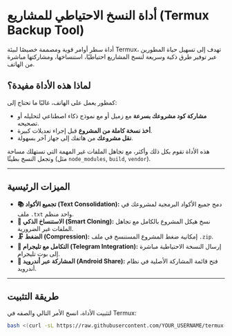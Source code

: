 # أداة النسخ الاحتياطي للمشاريع (Termux Backup Tool)

أداة سطر أوامر قوية ومصممة خصيصًا لبيئة Termux، تهدف إلى تسهيل حياة المطورين عبر توفير طرق ذكية وسريعة لنسخ المشاريع احتياطيًا، استنساخها، ومشاركتها مباشرة من الهاتف.

## لماذا هذه الأداة مفيدة؟

كمطور يعمل على الهاتف، غالبًا ما تحتاج إلى:
- **مشاركة كود مشروعك بسرعة** مع زميل أو مع نموذج ذكاء اصطناعي لتحليله أو تصحيحه.
- **أخذ نسخة كاملة من المشروع** قبل إجراء تعديلات كبيرة.
- **نقل مشروعك** من هاتفك إلى جهاز آخر بسهولة.

هذه الأداة تقوم بكل ذلك وأكثر، مع تجاهل الملفات غير المهمة التي تستهلك مساحة وتجعل النسخ بطيئًا (مثل `node_modules`, `build`, `vendor`).

---

## الميزات الرئيسية

- **📚 تجميع الأكواد (Text Consolidation):** دمج جميع الأكواد البرمجية لمشروعك في ملف `.txt` واحد منظم.
- **📂 الاستنساخ الذكي (Smart Cloning):** نسخ هيكل المشروع بالكامل مع تجاهل الملفات غير الضرورية.
- **🗜️ الضغط (Compression):** إمكانية ضغط المشروع المستنسخ في ملف `.zip`.
- **🤖 التكامل مع تليجرام (Telegram Integration):** إرسال النسخة الاحتياطية مباشرة إلى بوت تليجرام.
- **📲 المشاركة عبر أندرويد (Android Share):** فتح قائمة المشاركة الأصلية في نظام أندرويد.

---

## طريقة التثبيت

لتثبيت الأداة، انسخ الأمر التالي والصقه في Termux:

```bash
bash <(curl -sL https://raw.githubusercontent.com/YOUR_USERNAME/termux-backup-tool/main/install.sh)
